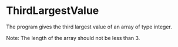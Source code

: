 # ThirdLargestValue

The program gives the third largest value of an array of type integer.

Note: The length of the array should not be less than 3.
